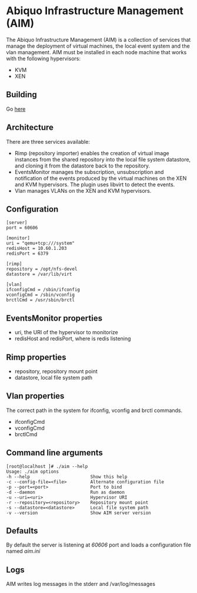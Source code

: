 Abiquo Infrastructure Management (AIM)
======================================

The Abiquo Infrastructure Management (AIM) is a collection of services that manage the deployment of virtual machines, the local event system and the vlan management. AIM must be installed in each node machine that works with the following hypervisors:

* KVM
* XEN

Building
--------

Go [here](http://wiki.abiquo.com/display/Abiquo/Building+thrift+based+AIM+on+CentOS5)

Architecture
------------

There are three services available:

* Rimp (repository importer) enables the creation of virtual image instances from the shared repository into the local file system datastore, and cloning it from the datastore back to the repository.
* EventsMonitor manages the subscription, unsubscription and notification of the events produced by the virtual machines on the XEN and KVM hypervisors. The plugin uses libvirt to detect the events.
* Vlan manages VLANs on the XEN and KVM hypervisors.

Configuration
-------------

    [server]
    port = 60606
    
    [monitor]
    uri = "qemu+tcp:///system"
    redisHost = 10.60.1.203
    redisPort = 6379
    
    [rimp]
    repository = /opt/nfs-devel
    datastore = /var/lib/virt
    
    [vlan]
    ifconfigCmd = /sbin/ifconfig
    vconfigCmd = /sbin/vconfig
    brctlCmd = /usr/sbin/brctl

EventsMonitor properties
------------------------

* uri, the URI of the hypervisor to monitorize
* redisHost and redisPort, where is redis listening

Rimp properties
---------------

* repository, repository mount point
* datastore, local file system path

Vlan properties
---------------

The correct path in the system for ifconfig, vconfig and brctl commands.

* ifconfigCmd
* vconfigCmd
* brctlCmd

Command line arguments
----------------------

    [root@localhost ]# ./aim --help
    Usage: ./aim options
    -h --help                       Show this help
    -c --config-file=<file>         Alternate configuration file
    -p --port=<port>                Port to bind
    -d --daemon                     Run as daemon
    -u --uri=<uri>                  Hypervisor URI
    -r --repository=<repository>    Repository mount point
    -s --datastore=<datastore>      Local file system path
    -v --version                    Show AIM server version

Defaults
--------

By default the server is listening at *60606* port and loads a configuration file named *aim.ini*

Logs
----

AIM writes log messages in the stderr and /var/log/messages
